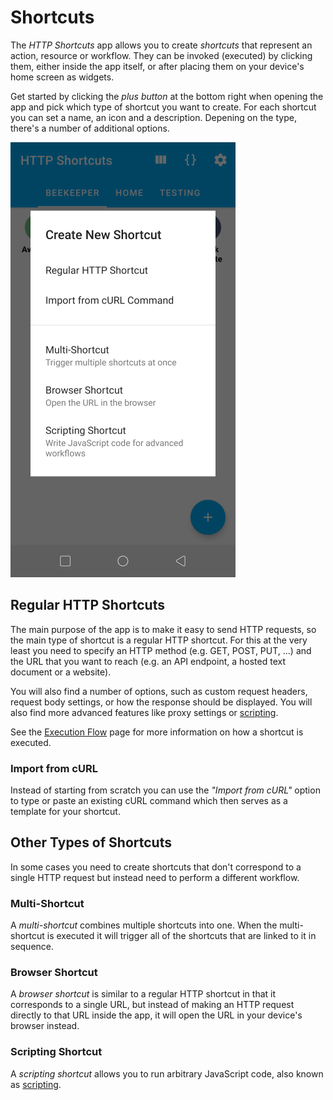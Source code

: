 # Shortcuts

The *HTTP Shortcuts* app allows you to create *shortcuts* that represent an action, resource or workflow. They can be invoked (executed) by clicking them, either inside the app itself, or after placing them on your device's home screen as widgets.

Get started by clicking the *plus button* at the bottom right when opening the app and pick which type of shortcut you want to create. For each shortcut you can set a name, an icon and a description. Depening on the type, there's a number of additional options.

![Start creating a shortcut by picking a type](../assets/documentation/shortcuts/01.png)

<a name="regular"></a>
## Regular HTTP Shortcuts

The main purpose of the app is to make it easy to send HTTP requests, so the main type of shortcut is a regular HTTP shortcut. For this at the very least you need to specify an HTTP method (e.g. GET, POST, PUT, ...) and the URL that you want to reach (e.g. an API endpoint, a hosted text document or a website).

You will also find a number of options, such as custom request headers, request body settings, or how the response should be displayed. You will also find more advanced features like proxy settings or [scripting](scripting.md).

See the [Execution Flow](execution-flow.md) page for more information on how a shortcut is executed.

<a name="curl-import"></a>
### Import from cURL

Instead of starting from scratch you can use the *"Import from cURL"* option to type or paste an existing cURL command which then serves as a template for your shortcut.

## Other Types of Shortcuts

In some cases you need to create shortcuts that don't correspond to a single HTTP request but instead need to perform a different workflow.

<a name="multi-shortcut"></a>
### Multi-Shortcut

A *multi-shortcut* combines multiple shortcuts into one. When the multi-shortcut is executed it will trigger all of the shortcuts that are linked to it in sequence.

<a name="browser-shortcut"></a>
### Browser Shortcut

A *browser shortcut* is similar to a regular HTTP shortcut in that it corresponds to a single URL, but instead of making an HTTP request directly to that URL inside the app, it will open the URL in your device's browser instead.

<a name="scripting-shortcut"></a>
### Scripting Shortcut

A *scripting shortcut* allows you to run arbitrary JavaScript code, also known as [scripting](scripting.md).

